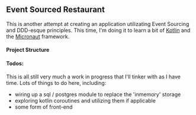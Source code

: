 ## Event Sourced Restaurant

This is another attempt at creating an application utilizating Event Sourcing and DDD-esque principles. This time, I'm
doing it to learn a bit of [Kotlin](https://kotlinlang.org/) and the [Micronaut](https://micronaut.io/) framework.

#### Project Structure


#### Todos:

This is all still very much a work in progress that I'll tinker with as I have time. Lots of things to do here, including:

* wiring up a sql / postgres module to replace the 'inmemory' storage
* exploring kotlin coroutines and utilizing them if applicable
* some form of front-end
